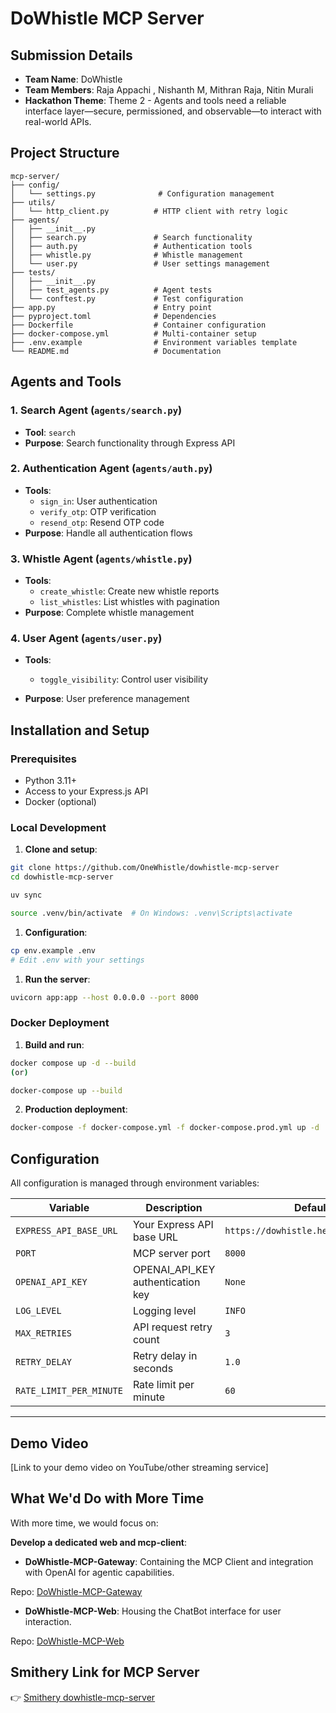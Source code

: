 # DoWhistle MCP Server

## Submission Details

*   **Team Name**: DoWhistle
*   **Team Members**: Raja Appachi , Nishanth M, Mithran Raja, Nitin Murali
*   **Hackathon Theme**: Theme 2 - Agents and tools need a reliable interface layer—secure, permissioned, and observable—to interact with real-world APIs.


## Project Structure

```
mcp-server/
├── config/
│   └── settings.py              # Configuration management
├── utils/
│   └── http_client.py          # HTTP client with retry logic
├── agents/
│   ├── __init__.py
│   ├── search.py               # Search functionality
│   ├── auth.py                 # Authentication tools
│   ├── whistle.py              # Whistle management
│   └── user.py                 # User settings management
├── tests/
│   ├── __init__.py
│   ├── test_agents.py          # Agent tests
│   └── conftest.py             # Test configuration
├── app.py                      # Entry point
├── pyproject.toml              # Dependencies
├── Dockerfile                  # Container configuration
├── docker-compose.yml          # Multi-container setup
├── .env.example                # Environment variables template
└── README.md                   # Documentation
```

## Agents and Tools

### 1. Search Agent (`agents/search.py`)
- **Tool**: `search`
- **Purpose**: Search functionality through Express API

### 2. Authentication Agent (`agents/auth.py`)
- **Tools**: 
  - `sign_in`: User authentication
  - `verify_otp`: OTP verification
  - `resend_otp`: Resend OTP code
- **Purpose**: Handle all authentication flows

### 3. Whistle Agent (`agents/whistle.py`)
- **Tools**:
  - `create_whistle`: Create new whistle reports  
  - `list_whistles`: List whistles with pagination
- **Purpose**: Complete whistle management

### 4. User Agent (`agents/user.py`)
- **Tools**:  
  - `toggle_visibility`: Control user visibility
  
- **Purpose**: User preference management

## Installation and Setup

### Prerequisites
- Python 3.11+
- Access to your Express.js API
- Docker (optional)

### Local Development

1. **Clone and setup**:
```bash
git clone https://github.com/OneWhistle/dowhistle-mcp-server
cd dowhistle-mcp-server

uv sync

source .venv/bin/activate  # On Windows: .venv\Scripts\activate

```

1. **Configuration**:
```bash
cp env.example .env
# Edit .env with your settings
```

1. **Run the server**:
```bash
uvicorn app:app --host 0.0.0.0 --port 8000 
```

### Docker Deployment

1. **Build and run**:
```bash
docker compose up -d --build 
(or)

docker-compose up --build 
```

2. **Production deployment**:
```bash
docker-compose -f docker-compose.yml -f docker-compose.prod.yml up -d
```

## Configuration

All configuration is managed through environment variables:

| Variable | Description | Default |
|----------|-------------|---------|
| `EXPRESS_API_BASE_URL` | Your Express API base URL | `https://dowhistle.herokuapp.com/v3` |
| `PORT` | MCP server port | `8000` |
| `OPENAI_API_KEY` | OPENAI_API_KEY authentication key | `None` |
| `LOG_LEVEL` | Logging level | `INFO` |
| `MAX_RETRIES` | API request retry count | `3` |
| `RETRY_DELAY` | Retry delay in seconds | `1.0` |
| `RATE_LIMIT_PER_MINUTE` | Rate limit per minute | `60` |

---


## Demo Video

[Link to your demo video on YouTube/other streaming service]

## What We'd Do with More Time

With more time, we would focus on:

**Develop a dedicated web and mcp-client**: 

- **DoWhistle-MCP-Gateway**: Containing the MCP Client and integration with OpenAI for agentic capabilities.

Repo: [DoWhistle-MCP-Gateway](https://github.com/OneWhistle/dowhistle-mcp-gateway)

- **DoWhistle-MCP-Web**: Housing the ChatBot interface for user interaction.

Repo: [DoWhistle-MCP-Web](https://github.com/OneWhistle/dowhistle-mcp-web)

## Smithery Link for MCP Server

👉 [Smithery dowhistle-mcp-server](https://smithery.ai/server/@mr-nishanth/dowhistle-mcp-server)


